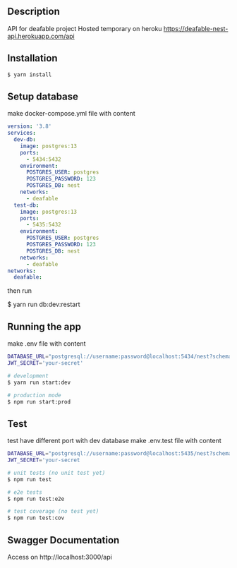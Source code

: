 ## Description

API for deafable project
Hosted temporary on heroku
https://deafable-nest-api.herokuapp.com/api

## Installation

```bash
$ yarn install
```

## Setup database

make docker-compose.yml file with content

```yaml
version: '3.8'
services:
  dev-db:
    image: postgres:13
    ports:
      - 5434:5432
    environment:
      POSTGRES_USER: postgres
      POSTGRES_PASSWORD: 123
      POSTGRES_DB: nest
    networks:
      - deafable
  test-db:
    image: postgres:13
    ports:
      - 5435:5432
    environment:
      POSTGRES_USER: postgres
      POSTGRES_PASSWORD: 123
      POSTGRES_DB: nest
    networks:
      - deafable
networks:
  deafable:
```

then run

$ yarn run db:dev:restart

## Running the app

make .env file with content

```bash
DATABASE_URL="postgresql://username:password@localhost:5434/nest?schema=public"
JWT_SECRET='your-secret'
```

```bash
# development
$ yarn run start:dev

# production mode
$ npm run start:prod
```

## Test

test have different port with dev database
make .env.test file with content

```bash
DATABASE_URL="postgresql://username:password@localhost:5435/nest?schema=public"
JWT_SECRET='your-secret
```

```bash
# unit tests (no unit test yet)
$ npm run test

# e2e tests
$ npm run test:e2e

# test coverage (no test yet)
$ npm run test:cov
```

## Swagger Documentation

Access on http://localhost:3000/api
